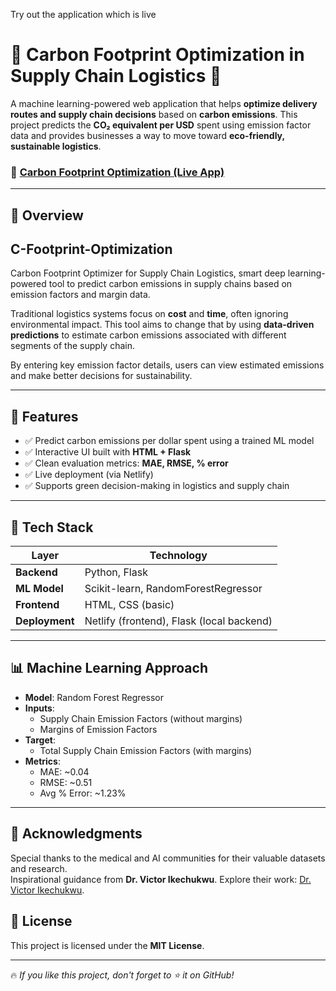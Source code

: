 
Try out the application which is live 
# 🌱 Carbon Footprint Optimization in Supply Chain Logistics 🚛

A machine learning-powered web application that helps **optimize delivery routes and supply chain decisions** based on **carbon emissions**. This project predicts the **CO₂ equivalent per USD** spent using emission factor data and provides businesses a way to move toward **eco-friendly, sustainable logistics**.

### 🔗 [Carbon Footprint Optimization (Live App)](https://visionary-croissant-257d82.netlify.app/)

---

## 📌 Overview

## C-Footprint-Optimization 
Carbon Footprint Optimizer for Supply Chain Logistics, smart deep learning-powered tool to predict carbon emissions in supply chains based on emission factors and margin data.

Traditional logistics systems focus on **cost** and **time**, often ignoring environmental impact. This tool aims to change that by using **data-driven predictions** to estimate carbon emissions associated with different segments of the supply chain.

By entering key emission factor details, users can view estimated emissions and make better decisions for sustainability.

---

## 🚀 Features

- ✅ Predict carbon emissions per dollar spent using a trained ML model
- ✅ Interactive UI built with **HTML + Flask**
- ✅ Clean evaluation metrics: **MAE, RMSE, % error**
- ✅ Live deployment (via Netlify)
- ✅ Supports green decision-making in logistics and supply chain

---

## 🧠 Tech Stack

| Layer        | Technology           |
|--------------|----------------------|
| **Backend**  | Python, Flask        |
| **ML Model** | Scikit-learn, RandomForestRegressor |
| **Frontend** | HTML, CSS (basic)    |
| **Deployment** | Netlify (frontend), Flask (local backend) |

---

## 📊 Machine Learning Approach

- **Model**: Random Forest Regressor
- **Inputs**:  
  - Supply Chain Emission Factors (without margins)  
  - Margins of Emission Factors  
- **Target**:  
  - Total Supply Chain Emission Factors (with margins)
- **Metrics**:
  - MAE: ~0.04
  - RMSE: ~0.51
  - Avg % Error: ~1.23%

---

## 🤝 **Acknowledgments**
Special thanks to the medical and AI communities for their valuable datasets and research.  
Inspirational guidance from **Dr. Victor Ikechukwu**. Explore their work: [Dr. Victor Ikechukwu](https://github.com/Victor-Ikechukwu). 


## 📜 License
This project is licensed under the **MIT License**.

---
🔥 *If you like this project, don't forget to ⭐ it on GitHub!*
